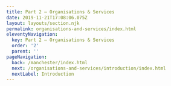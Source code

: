```yaml
---
title: Part 2 – Organisations & Services
date: 2019-11-21T17:08:06.075Z
layout: layouts/section.njk
permalink: organisations-and-services/index.html
eleventyNavigation:
  key: Part 2 – Organisations & Services
  order: '2'
  parent: ''
pageNavigation:
  back: /manchester/index.html
  next: /organisations-and-services/introduction/index.html
  nextLabel: Introduction
---
```


